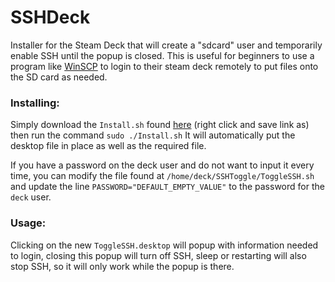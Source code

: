 # SSHDeck
Installer for the Steam Deck that will create a "sdcard" user and temporarily enable SSH until the popup is closed. This is useful for beginners to use a program like [WinSCP](https://winscp.net/eng/index.php) to login to their steam deck remotely to put files onto the SD card as needed.

### Installing:
Simply download the `Install.sh` found [here](https://raw.githubusercontent.com/krum110487/SSHDeck/main/Install.sh) (right click and save link as) then run the command `sudo ./Install.sh`
It will automatically put the desktop file in place as well as the required file.

If you have a password on the deck user and do not want to input it every time, you can modify the file found at `/home/deck/SSHToggle/ToggleSSH.sh` and update the line `PASSWORD="DEFAULT_EMPTY_VALUE"` to the password for the `deck` user.

### Usage:
Clicking on the new `ToggleSSH.desktop` will popup with information needed to login, closing this popup will turn off SSH, sleep or restarting will also stop SSH, so it will only work while the popup is there.
